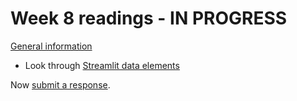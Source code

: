 # Week 8 readings - IN PROGRESS

[General information](../README.md#readings)

- Look through [Streamlit data elements](https://docs.streamlit.io/develop/api-reference/data)

Now [submit a response](../README.md#responses).

